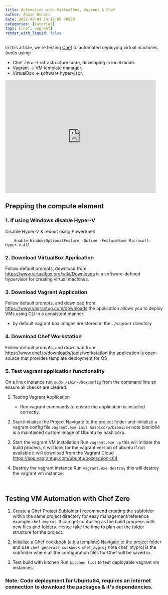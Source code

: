 ```yaml
---
title: Automation with VirtualBox, Vagrant & Chef
author: Ahmad Buhari
date: 2022-09-04 14:10:00 +0800
categories: [tutorial]
tags: [chef, vagrant]
render_with_liquid: false
--- 
```



In this article, we're testing [Chef](https://www.chef.io/) to automated deploying virtual machines (vm)s using:
- Chef Zero -> infrastructure code, developing in local mode.
- Vagrant -> VM template manager.
- VirtualBox -> software hypervisor.
<iframe src="https://giphy.com/embed/2knCiF52bpFiNWXcJ7" width="480" height="360" frameBorder="0" class="giphy-embed" allowFullScreen></iframe>

## Prepping the compute element

### 1. If using Windows disable Hyper-V
Disable Hyper-V & reboot using PowerShell 
```
    Enable-WindowsOptionalFeature -Online -FeatureName Microsoft-Hyper-V-All
```

### 2. Download VirtualBox Application
Follow default prompts, download from https://www.virtualbox.org/wiki/Downloads is a software-defined hypervisor for creating virtual machines. 

### 3. Download Vagrant Application
Follow default prompts, and download from https://www.vagrantup.com/downloads the application allows you to deploy VMs using CLI in a consistent manner.
- by default vagrant box images are stored in the `./vagrant` directory

### 4. Download Chef Workstation
Follow default prompts, and download from https://www.chef.io/downloads/tools/workstation the application is open-source that provides template deployment for OS

### 5. Test vagrant application functionality
On a linux instance run `sudo /sbin/vboxconfig` from the command line an ensure all checks are cleared.
1. Testing Vagrant Application
    - Run vagrant commands to ensure the application is installed correctly.

2. Start/Initialize the Project
Navigate to the project folder and initialize a vagrant config file `vagrant.exe init hashicorp/bionic64` note bionic64 is a maintained custom image of Ubuntu by hashicorp.

3. Start the vagrant VM installation
Run `vagrant.exe up` this will initiate the build process, it will look for the vagrant version of ubuntu if not available it will download from the Vagrant Cloud https://app.vagrantup.com/ubuntu/boxes/bionic64

4. Destroy the vagrant instance
Run `vagrant.exe destroy` this will destroy the vagrant vm instance.

<br>

## Testing VM Automation with Chef Zero

1. Create a Chef Project Subfolder 
I recommend creating the subfolder within the same project directory for easy management/reference example `chef_myproj`. It can get confusing as the build progress with new files and folders. Hence take the time to plan out the folder structure for the project. 

2. Initialize a Chef cookbook (a.k.a template)
Navigate to the project folder and use `chef generate cookbook chef_myproj` note chef_myproj is the subfolder where all the configuration files for Chef will be saved in.

3. Test build with kitchen
Run `kitchen list` to test deployable vagrant vm instances.

### Note: Code deployment for Ubuntu64, requires an internet connection to download the packages & it's dependencies.